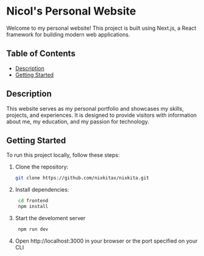 # Nicol's Personal Website

Welcome to my personal website! This project is built using Next.js, a React framework for building modern web applications.

## Table of Contents

- [Description](#description)
- [Getting Started](#getting-started)
  
## Description

This website serves as my personal portfolio and showcases my skills, projects, and experiences. It is designed to provide visitors with information about me, my education, and my passion for technology.

## Getting Started

To run this project locally, follow these steps:

1. Clone the repository:

   ```bash
   git clone https://github.com/nixkitax/nixkita.git

2. Install dependencies:
   ```bash
    cd frontend
    npm install
3. Start the develoment server
   ```bash
    npm run dev
4. Open http://localhost:3000 in your browser or the port specified on your CLI
